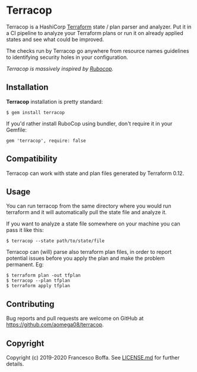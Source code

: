 # Terracop

Terracop is a HashiCorp [Terraform](https://www.terraform.io/) state / plan
parser and analyzer. Put it in a CI pipeline to analyze your Terraform plans
or run it on already applied states and see what could be improved.

The checks run by Terracop go anywhere from resource names guidelines to
identifying security holes in your configuration.

_Terracop is massively inspired by [Rubocop](https://github.com/rubocop-hq/rubocop)._

## Installation

**Terracop** installation is pretty standard:

    $ gem install terracop

If you'd rather install RuboCop using bundler, don't require it in your Gemfile:

    gem 'terracop', require: false

## Compatibility

Terracop can work with state and plan files generated by Terraform 0.12.

## Usage

You can run terracop from the same directory where you would run terraform and
it will automatically pull the state file and analyze it.

If you want to analyze a state file somewhere on your machine you can pass it
like this:

    $ terracop --state path/to/state/file

Terracop can (will) parse also terraform plan files, in order to report
potential issues before you apply the plan and make the problem permanent. Eg:

    $ terraform plan -out tfplan
    $ terracop --plan tfplan
    $ terraform apply tfplan

## Contributing

Bug reports and pull requests are welcome on GitHub at https://github.com/aomega08/terracop.

## Copyright

Copyright (c) 2019-2020 Francesco Boffa. See [LICENSE.md](LICENSE.md) for further details.
